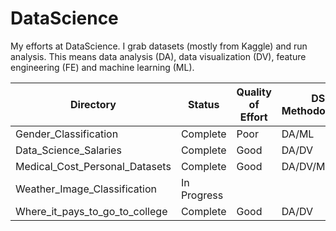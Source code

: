 # DataScience

My efforts at DataScience. I grab datasets (mostly from Kaggle) and run
analysis. This means data analysis (DA), data visualization (DV), feature 
engineering (FE) and machine learning (ML). 

| Directory | Status | Quality of Effort | DS Methodologies |
| --------- | ------ | ------- | --------|
| Gender_Classification | Complete | Poor | DA/ML |
| Data_Science_Salaries | Complete | Good | DA/DV |
| Medical_Cost_Personal_Datasets | Complete | Good | DA/DV/ML |
| Weather_Image_Classification | In Progress | |
| Where_it_pays_to_go_to_college | Complete | Good | DA/DV |
